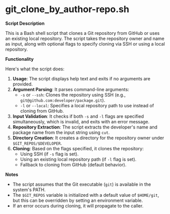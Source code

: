# git_clone_by_author-repo.sh

**Script Description**

This is a Bash shell script that clones a Git repository from GitHub or uses an existing local repository. The script takes the repository owner and name as input, along with optional flags to specify cloning via SSH or using a local repository.

**Functionality**

Here's what the script does:

1. **Usage**: The script displays help text and exits if no arguments are provided.
2. **Argument Parsing**: It parses command-line arguments:
	* `-s` or `--ssh`: Clones the repository using SSH (e.g., `git@github.com:developer/package.git`).
	* `-l` or `--local`: Specifies a local repository path to use instead of cloning from GitHub.
3. **Input Validation**: It checks if both `-s` and `-l` flags are specified simultaneously, which is invalid, and exits with an error message.
4. **Repository Extraction**: The script extracts the developer's name and package name from the input string using `cut`.
5. **Directory Creation**: It creates a directory for the repository owner under `$GIT_REPOS/$DEVELOPER`.
6. **Cloning**: Based on the flags specified, it clones the repository:
	* Using SSH (if `-s` flag is set).
	* Using an existing local repository path (if `-l` flag is set).
	* Fallback to cloning from GitHub (default behavior).

**Notes**

* The script assumes that the Git executable (`git`) is available in the system's PATH.
* The `$GIT_REPOS` variable is initialized with a default value of `$HOME/git`, but this can be overridden by setting an environment variable.
* If an error occurs during cloning, it will propagate to the caller.